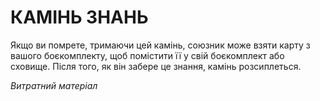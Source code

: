 ﻿# КАМІНЬ ЗНАНЬ

Якщо ви помрете, тримаючи цей камінь, союзник може взяти карту з вашого боєкомплекту, щоб помістити її у свій боєкомплект або сховище. Після того, як він забере це знання, камінь розсиплеться.

*Витратний матеріал*